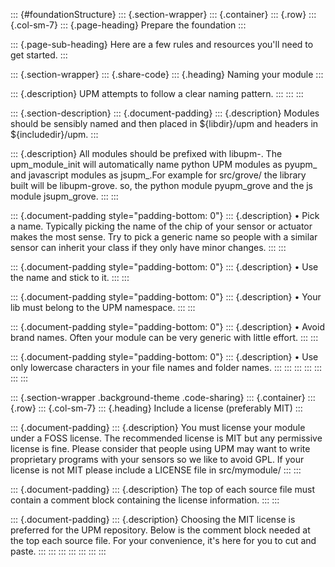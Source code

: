 ::: {#foundationStructure}
::: {.section-wrapper}
::: {.container}
::: {.row}
::: {.col-sm-7}
::: {.page-heading}
Prepare the foundation
:::

::: {.page-sub-heading}
Here are a few rules and resources you\'ll need to get started.
:::

::: {.section-wrapper}
::: {.share-code}
::: {.heading}
Naming your module
:::

::: {.description}
UPM attempts to follow a clear naming pattern.
:::
:::
:::

::: {.section-description}
::: {.document-padding}
::: {.description}
Modules should be sensibly named and then placed in \${libdir}/upm and
headers in \${includedir}/upm.
:::

::: {.description}
All modules should be prefixed with libupm-. The upm\_module\_init will
automatically name python UPM modules as pyupm\_ and javascript modules
as jsupm\_.For example for src/grove/ the library built will be
libupm-grove. so, the python module pyupm\_grove and the js module
jsupm\_grove.
:::
:::

::: {.document-padding style="padding-bottom: 0"}
::: {.description}
• Pick a name. Typically picking the name of the chip of your sensor or
actuator makes the most sense. Try to pick a generic name so people with
a similar sensor can inherit your class if they only have minor changes.
:::
:::

::: {.document-padding style="padding-bottom: 0"}
::: {.description}
• Use the name and stick to it.
:::
:::

::: {.document-padding style="padding-bottom: 0"}
::: {.description}
• Your lib must belong to the UPM namespace.
:::
:::

::: {.document-padding style="padding-bottom: 0"}
::: {.description}
• Avoid brand names. Often your module can be very generic with little
effort.
:::
:::

::: {.document-padding style="padding-bottom: 0"}
::: {.description}
• Use only lowercase characters in your file names and folder names.
:::
:::
:::
:::
:::
:::
:::

::: {.section-wrapper .background-theme .code-sharing}
::: {.container}
::: {.row}
::: {.col-sm-7}
::: {.heading}
Include a license (preferably MIT)
:::

::: {.document-padding}
::: {.description}
You must license your module under a FOSS license. The recommended
license is MIT but any permissive license is fine. Please consider that
people using UPM may want to write proprietary programs with your
sensors so we like to avoid GPL. If your license is not MIT please
include a LICENSE file in src/mymodule/
:::
:::

::: {.document-padding}
::: {.description}
The top of each source file must contain a comment block containing the
license information.
:::
:::

::: {.document-padding}
::: {.description}
Choosing the MIT license is preferred for the UPM repository. Below is
the comment block needed at the top each source file. For your
convenience, it's here for you to cut and paste.
:::
:::
:::
:::
:::
:::
:::
